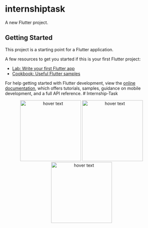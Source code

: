 # internshiptask

A new Flutter project.

## Getting Started

This project is a starting point for a Flutter application.

A few resources to get you started if this is your first Flutter project:

- [Lab: Write your first Flutter app](https://docs.flutter.dev/get-started/codelab)
- [Cookbook: Useful Flutter samples](https://docs.flutter.dev/cookbook)

For help getting started with Flutter development, view the
[online documentation](https://docs.flutter.dev/), which offers tutorials,
samples, guidance on mobile development, and a full API reference.
#   I n t e r n s h i p - T a s k 
 
<p align="center">
  <img src="https://github.com/Pankajbarad18/Internship-Task/assets/102031157/c40422bf-233d-4303-99d2-35f05ec33460" width="200" title="hover text">
  <img src="https://github.com/Pankajbarad18/Internship-Task/assets/102031157/d3b932b9-1919-4ae1-824e-b0ad6f999bd1" width="200" title="hover text">
  <img src="https://github.com/Pankajbarad18/Internship-Task/assets/102031157/7bacece3-a339-426b-88d1-55e0d8454883" width="200" title="hover text">
</p>
